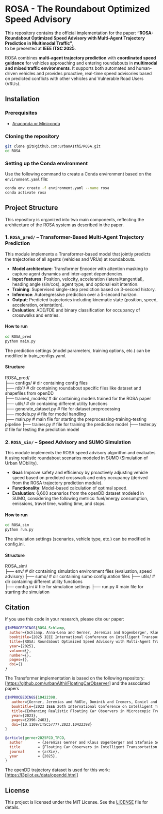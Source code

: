 # ROSA - The Roundabout Optimized Speed Advisory

This repository contains the official implementation for the paper:
**“ROSA: Roundabout Optimized Speed Advisory with Multi-Agent Trajectory Prediction in Multimodal Traffic”**,  
to be presented at **IEEE ITSC 2025**.

ROSA combines **multi-agent trajectory prediction** with **coordinated speed guidance** for vehicles approaching and entering roundabouts in **multimodal and mixed traffic environments**. It supports both automated and human-driven vehicles and provides proactive, real-time speed advisories based on predicted conflicts with other vehicles and Vulnerable Road Users (VRUs).


## Installation

### Prerequisites

- [Anaconda or Miniconda](https://www.anaconda.com/distribution/)

### Cloning the repository

```bash
git clone git@github.com:urbanAIthi/ROSA.git
cd ROSA
```

### Setting up the Conda environment

Use the following command to create a Conda environment based on the `environment.yaml` file:

```bash
conda env create -f environment.yaml --name rosa
conda activate rosa
```


## Project Structure

This repository is organized into two main components, reflecting the architecture of the ROSA system as described in the paper.

### 1. `ROSA_pred/` – Transformer-Based Multi-Agent Trajectory Prediction

This module implements a Transformer-based model that jointly predicts the trajectories of all agents (vehicles and VRUs) at roundabouts.

- **Model architecture**: Transformer Encoder with attention masking to capture agent dynamics and inter-agent dependencies.
- **Input features**: Position, velocity, acceleration (lateral/tangential), heading angle (sin/cos), agent type, and optional exit intention.
- **Training**: Supervised single-step prediction based on 3-second history.
- **Inference**: Autoregressive prediction over a 5-second horizon.
- **Output**: Predicted trajectories including kinematic state (position, speed, acceleration, orientation).
- **Evaluation**: ADE/FDE and binary classification for occupancy of crosswalks and entries.
  
#### How to run

```bash
cd ROSA_pred
python main.py
```

The prediction settings (model parameters, training options, etc.) can be modified in train_configs.yaml.

#### Structure

ROSA_pred/  
  ├── configs/ # dir containing config files  
  ├── rdb1/ # dir containing roundabout specific files like dataset and shapefiles from openDD  
  ├── trained_models/ # dir containing models trained for the ROSA paper
  ├── utils/ # dir containing different utility functions  
  ├── generate_dataset.py # file for dataset preprocessing  
  ├── models.py # file for model handling  
  ├── main.py # main file for starting the preprocessing-training-testing pipeline
  ├── trainer.py # file for training the prediction model
  ├── tester.py # file for testing the prediction model
  

### 2. `ROSA_sim/` – Speed Advisory and SUMO Simulation

This module implements the ROSA speed advisory algorithm and evaluates it using realistic roundabout scenarios modeled in SUMO (Simulation of Urban MObility).

- **Goal**: Improve safety and efficiency by proactively adjusting vehicle speed based on predicted crosswalk and entry occupancy (derived from the ROSA trajectory prediction module).
- **Functionality**: Model-based calculation of optimal speed.
- **Evaluation**: 6,600 scenarios from the openDD dataset modeled in SUMO, considering the following metrics: fuel/energy consumption, emissions, travel time, waiting time, and stops.

#### How to run

```bash
cd ROSA_sim
python run.py
```

The simulation settings (scenarios, vehicle type, etc.) can be modified in config.ini.

#### Structure

ROSA_sim/  
  ├── env/ # dir containing simulation environment files (evaluation, speed advisory)
  ├── sumo/ # dir containing sumo configuration files
  ├── utils/ # dir containing different utility functions  
  ├── config.ini # file for simulation settings
  ├── run.py # main file for starting the simulation
  

## Citation

If you use this code in your research, please cite our paper:

```bibtex
@INPROCEEDINGS{ROSA_Schlamp,
  author={Schlamp, Anna-Lena and Gerner, Jeremias and Bogenberger, Klaus and Huber, Werner and Schmidtner, Stefanie},
  booktitle={2025 IEEE International Conference on Intelligent Transportation Systems (ITSC)}, 
  title={ROSA: Roundabout Optimized Speed Advisory with Multi-Agent Trajectory Prediction in Multimodal Traffic}, 
  year={2025},
  volume={},
  number={},
  pages={},
  doi={}
}
```

The Transformer implementation is based on the following repository: [https://github.com/urbanAIthi/FloatingCarObserver]
and the associated papers
```bibtex
@INPROCEEDINGS{10422398,
   author={Gerner, Jeremias and Rößle, Dominik and Cremers, Daniel and Bogenberger, Klaus and Schön, Torsten and Schmidtner, Stefanie},
   booktitle={2023 IEEE 26th International Conference on Intelligent Transportation Systems (ITSC)}, 
   title={Enhancing Realistic Floating Car Observers in Microscopic Traffic Simulation}, 
   year={2023},
   pages={2396-2403},
   doi={10.1109/ITSC57777.2023.10422398}
}
```
```bibtex
@article{gerner2025FCO_TFCO,
  author       = {Jeremias Gerner and Klaus Bogenberger and Stefanie Schmidtner},
  title        = {Floating Car Observers in Intelligent Transportation Systems: Detection Modeling and Temporal Insights},
  journal      = {arXiv},
  year         = {2025},
}
```

The openDD trajectory dataset is used for this work: [https://l3pilot.eu/data/opendd.html]


## License

This project is licensed under the MIT License. See the [LICENSE](LICENSE) file for details.
